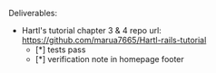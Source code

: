 Deliverables:
- Hartl's tutorial chapter 3 & 4 repo url: https://github.com/marua7665/Hartl-rails-tutorial
  - [*] tests pass
  - [*] verification note in homepage footer
